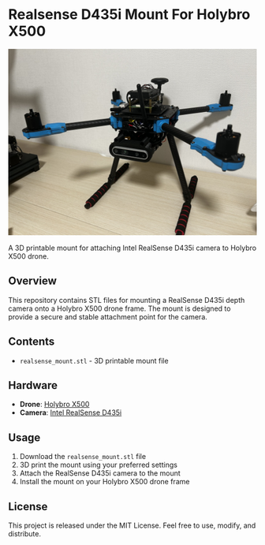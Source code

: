# Realsense D435i Mount For Holybro X500

![Mounted RealSense on Holybro X500](media/IMG_2844.jpg)

A 3D printable mount for attaching Intel RealSense D435i camera to Holybro X500 drone.

## Overview

This repository contains STL files for mounting a RealSense D435i depth camera onto a Holybro X500 drone frame. The mount is designed to provide a secure and stable attachment point for the camera.

## Contents

- `realsense_mount.stl` - 3D printable mount file

## Hardware

- **Drone**: [Holybro X500](https://holybro.com/products/px4-development-kit-x500-v2)
- **Camera**: [Intel RealSense D435i](https://www.intel.com/content/www/us/en/products/sku/190004/intel-realsense-depth-camera-d435i/specifications.html)

## Usage

1. Download the `realsense_mount.stl` file
2. 3D print the mount using your preferred settings
3. Attach the RealSense D435i camera to the mount
4. Install the mount on your Holybro X500 drone frame

## License

This project is released under the MIT License. Feel free to use, modify, and distribute.
